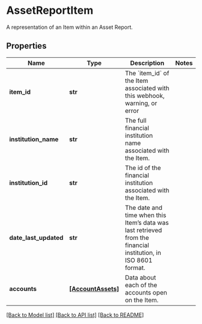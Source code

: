 # AssetReportItem

A representation of an Item within an Asset Report.
## Properties
Name | Type | Description | Notes
------------ | ------------- | ------------- | -------------
**item_id** | **str** | The &#x60;item_id&#x60; of the Item associated with this webhook, warning, or error | 
**institution_name** | **str** | The full financial institution name associated with the Item. | 
**institution_id** | **str** | The id of the financial institution associated with the Item. | 
**date_last_updated** | **str** | The date and time when this Item’s data was last retrieved from the financial institution, in ISO 8601 format. | 
**accounts** | [**[AccountAssets]**](AccountAssets.md) | Data about each of the accounts open on the Item. | 

[[Back to Model list]](../README.md#documentation-for-models) [[Back to API list]](../README.md#documentation-for-api-endpoints) [[Back to README]](../README.md)


